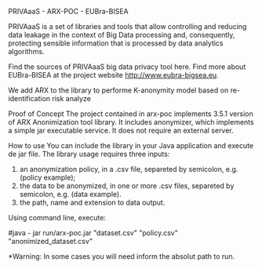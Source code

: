 PRIVAaaS - ARX-POC - EUBra-BISEA

PRIVAaaS is a set of libraries and tools that allow controlling and reducing data leakage in the context of Big Data processing and, consequently, protecting sensible information that is processed by data analytics algorithms.

Find the sources of PRIVAaaS big data privacy tool here. Find more about EUBra-BISEA at the project website http://www.eubra-bigsea.eu.

We add ARX to the library to performe K-anonymity model based on re-identification risk analyze

Proof of Concept
The project contained in arx-poc implements 3.5.1 version of ARX Anonimization tool library. It includes anonymizer, which implements a simple jar executable service. It does not require an external server.

How to use
You can include the library in your Java application and execute de jar file. The library usage requires three inputs:

1. an anonymization policy, in a .csv file, separeted by semicolon, e.g. (policy example);
2. the data to be anonymized, in one or more .csv files, separeted by semicolon, e.g. (data example).
3. the path, name and extension to data output.

Using command line, execute:

#java - jar run/arx-poc.jar "dataset.csv" "policy.csv" "anonimized_dataset.csv"

*Warning: In some cases you will need inform the absolut path to run.